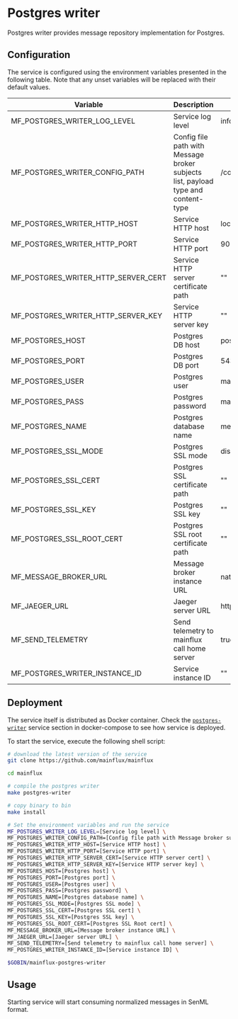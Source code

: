 # Postgres writer

Postgres writer provides message repository implementation for Postgres.

## Configuration

The service is configured using the environment variables presented in the
following table. Note that any unset variables will be replaced with their
default values.

| Variable                            | Description                                                                       | Default                        |
| ----------------------------------- | --------------------------------------------------------------------------------- | ------------------------------ |
| MF_POSTGRES_WRITER_LOG_LEVEL        | Service log level                                                                 | info                           |
| MF_POSTGRES_WRITER_CONFIG_PATH      | Config file path with Message broker subjects list, payload type and content-type | /config.toml                   |
| MF_POSTGRES_WRITER_HTTP_HOST        | Service HTTP host                                                                 | localhost                      |
| MF_POSTGRES_WRITER_HTTP_PORT        | Service HTTP port                                                                 | 9010                           |
| MF_POSTGRES_WRITER_HTTP_SERVER_CERT | Service HTTP server certificate path                                              | ""                             |
| MF_POSTGRES_WRITER_HTTP_SERVER_KEY  | Service HTTP server key                                                           | ""                             |
| MF_POSTGRES_HOST                    | Postgres DB host                                                                  | postgres                       |
| MF_POSTGRES_PORT                    | Postgres DB port                                                                  | 5432                           |
| MF_POSTGRES_USER                    | Postgres user                                                                     | mainflux                       |
| MF_POSTGRES_PASS                    | Postgres password                                                                 | mainflux                       |
| MF_POSTGRES_NAME                    | Postgres database name                                                            | messages                       |
| MF_POSTGRES_SSL_MODE                | Postgres SSL mode                                                                 | disabled                       |
| MF_POSTGRES_SSL_CERT                | Postgres SSL certificate path                                                     | ""                             |
| MF_POSTGRES_SSL_KEY                 | Postgres SSL key                                                                  | ""                             |
| MF_POSTGRES_SSL_ROOT_CERT           | Postgres SSL root certificate path                                                | ""                             |
| MF_MESSAGE_BROKER_URL               | Message broker instance URL                                                       | nats://localhost:4222          |
| MF_JAEGER_URL                       | Jaeger server URL                                                                 | http://jaeger:14268/api/traces |
| MF_SEND_TELEMETRY                   | Send telemetry to mainflux call home server                                       | true                           |
| MF_POSTGRES_WRITER_INSTANCE_ID      | Service instance ID                                                               | ""                             |

## Deployment

The service itself is distributed as Docker container. Check the [`postgres-writer`](https://github.com/mainflux/mainflux/blob/master/docker/addons/postgres-writer/docker-compose.yml#L34-L59) service section in docker-compose to see how service is deployed.

To start the service, execute the following shell script:

```bash
# download the latest version of the service
git clone https://github.com/mainflux/mainflux

cd mainflux

# compile the postgres writer
make postgres-writer

# copy binary to bin
make install

# Set the environment variables and run the service
MF_POSTGRES_WRITER_LOG_LEVEL=[Service log level] \
MF_POSTGRES_WRITER_CONFIG_PATH=[Config file path with Message broker subjects list, payload type and content-type] \
MF_POSTGRES_WRITER_HTTP_HOST=[Service HTTP host] \
MF_POSTGRES_WRITER_HTTP_PORT=[Service HTTP port] \
MF_POSTGRES_WRITER_HTTP_SERVER_CERT=[Service HTTP server cert] \
MF_POSTGRES_WRITER_HTTP_SERVER_KEY=[Service HTTP server key] \
MF_POSTGRES_HOST=[Postgres host] \
MF_POSTGRES_PORT=[Postgres port] \
MF_POSTGRES_USER=[Postgres user] \
MF_POSTGRES_PASS=[Postgres password] \
MF_POSTGRES_NAME=[Postgres database name] \
MF_POSTGRES_SSL_MODE=[Postgres SSL mode] \
MF_POSTGRES_SSL_CERT=[Postgres SSL cert] \
MF_POSTGRES_SSL_KEY=[Postgres SSL key] \
MF_POSTGRES_SSL_ROOT_CERT=[Postgres SSL Root cert] \
MF_MESSAGE_BROKER_URL=[Message broker instance URL] \
MF_JAEGER_URL=[Jaeger server URL] \
MF_SEND_TELEMETRY=[Send telemetry to mainflux call home server] \
MF_POSTGRES_WRITER_INSTANCE_ID=[Service instance ID] \

$GOBIN/mainflux-postgres-writer
```

## Usage

Starting service will start consuming normalized messages in SenML format.
